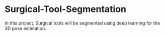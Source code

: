 # Surgical-Tool-Segmentation
In this project, Surgical tools will be segmented using deep learning for the 3D pose estimation. 
